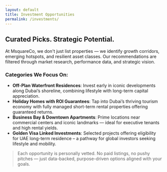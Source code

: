 ```yaml
---
layout: default
title: Investment Opportunities
permalink: /investments/
---
```


## Curated Picks. Strategic Potential.

At MsquareCo, we don't just list properties — we identify growth corridors, emerging hotspots, and resilient asset classes. Our recommendations are filtered through market research, performance data, and strategic vision.

### Categories We Focus On:
- **Off-Plan Waterfront Residences**: Invest early in iconic developments along Dubai’s shoreline, combining lifestyle with long-term capital appreciation.
- **Holiday Homes with ROI Guarantees**: Tap into Dubai’s thriving tourism economy with fully managed short-term rental properties offering guaranteed returns.
- **Business Bay & Downtown Apartments**: Prime locations near commercial centers and iconic landmarks — ideal for executive tenants and high rental yields.
- **Golden Visa Linked Investments**: Selected projects offering eligibility for UAE long-term residence – a pathway for global investors seeking lifestyle and mobility.

> Each opportunity is personally vetted. No paid listings, no pushy pitches — just data-backed, purpose-driven options aligned with your goals.
